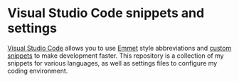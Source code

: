 # Visual Studio Code snippets and settings

[Visual Studio Code](https://code.visualstudio.com) allows you to use [Emmet](http://emmet.io/) style abbreviations and [custom snippets](https://code.visualstudio.com/Docs/editor/editingevolved#_snippets) to make development faster. This repository is a collection of my snippets for various languages, as well as settings files to configure my coding environment.